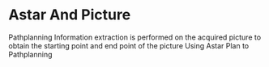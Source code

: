 # Astar And Picture
Pathplanning
Information extraction is performed on the acquired picture to obtain the starting point and end point of the picture
Using Astar Plan to Pathplanning
